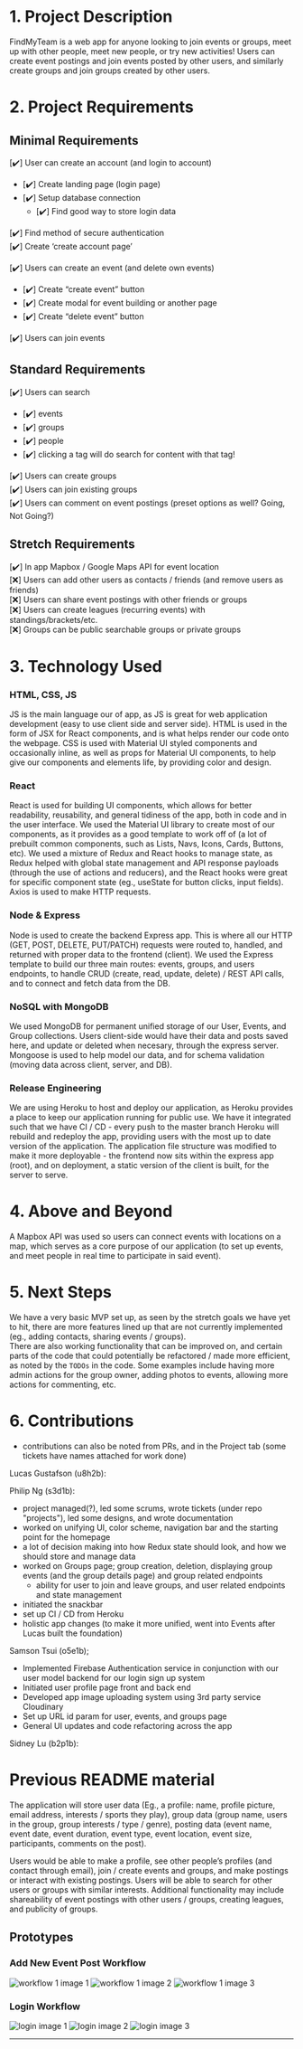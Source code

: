 # 1. Project Description #

FindMyTeam is a web app for anyone looking to join events or groups, 
meet up with other people, meet new people, or try new activities!
Users can create event postings and join events posted by other users, 
and similarly create groups and join groups created by other users.

# 2. Project Requirements #
## Minimal Requirements ##
[:heavy_check_mark:] User can create an account (and login to account)  
- [:heavy_check_mark:] Create landing page (login page)  
- [:heavy_check_mark:] Setup database connection  
  - [:heavy_check_mark:] Find good way to store login data   

[:heavy_check_mark:] Find method of secure authentication  
[:heavy_check_mark:] Create ‘create account page’  

[:heavy_check_mark:] Users can create an event (and delete own events)  
- [:heavy_check_mark:] Create “create event” button  
- [:heavy_check_mark:] Create modal for event building or another page  
- [:heavy_check_mark:] Create “delete event” button  

[:heavy_check_mark:] Users can join events   

## Standard Requirements ##
[:heavy_check_mark:] Users can search
- [:heavy_check_mark:] events
- [:heavy_check_mark:] groups
- [:heavy_check_mark:] people
- [:heavy_check_mark:] clicking a tag will do search for content with that tag!

[:heavy_check_mark:] Users can create groups  
[:heavy_check_mark:] Users can join existing groups  
[:heavy_check_mark:] Users can comment on event postings (preset options as well? Going, Not Going?)

## Stretch Requirements ##
[:heavy_check_mark:] In app Mapbox / Google Maps API for event location  
[:x:] Users can add other users as contacts / friends (and remove users as friends)  
[:x:] Users can share event postings with other friends or groups  
[:x:] Users can create leagues (recurring events) with standings/brackets/etc.  
[:x:] Groups can be public searchable groups or private groups  

# 3. Technology Used #
### HTML, CSS, JS
JS is the main language our of app, as JS is great for web application development (easy to use client side and server side).
HTML is used in the form of JSX for React components, and is what helps render our code onto the webpage. 
CSS is used with Material UI styled components and occasionally inline, as well as props for Material UI components,
to help give our components and elements life, by providing color and design.

### React 
React is used for building UI components, which allows for better readability, reusability, and general tidiness of the app,
both in code and in the user interface. 
We used the Material UI library to create most of our components, as it provides as a good template to work off of (a lot of prebuilt common components, such as Lists, Navs, Icons, Cards, Buttons, etc).
We used a mixture of Redux and React hooks to manage state, 
as Redux helped with global state management and API response payloads (through the use of actions and reducers), 
and the React hooks were great for specific component state (eg., useState for button clicks, input fields).
Axios is used to make HTTP requests.

### Node & Express
Node is used to create the backend Express app.
This is where all our HTTP (GET, POST, DELETE, PUT/PATCH) requests were routed to, handled, 
and returned with proper data to the frontend (client).
We used the Express template to build our three main routes: events, groups, and users endpoints, to handle
CRUD (create, read, update, delete) / REST API calls, and to connect and fetch data from the DB.

### NoSQL with MongoDB
We used MongoDB for permanent unified storage of our User, Events, and Group collections. 
Users client-side would have their data and posts saved here, and update or deleted when necesary, through the express server.
Mongoose is used to help model our data, and for schema validation (moving data across client, server, and DB).

### Release Engineering
We are using Heroku to host and deploy our application, as Heroku provides a place to keep our application running for public use. 
We have it integrated such that we have CI / CD - every push to the master branch Heroku will rebuild and redeploy the app, 
providing users with the most up to date version of the application.
The application file structure was modified to make it more deployable - the frontend now sits within the express app (root), 
and on deployment, a static version of the client is built, for the server to serve.

# 4. Above and Beyond #
A Mapbox API was used so users can connect events with locations on a map, which serves as a core purpose of our application 
(to set up events, and meet people in real time to participate in said event). 

# 5. Next Steps #
We have a very basic MVP set up, as seen by the stretch goals we have yet to hit, 
there are more features lined up that are not currently implemented (eg., adding contacts, sharing events / groups).  
There are also working functionality that can be improved on, and certain parts of the code that could potentially be refactored / 
made more efficient, as noted by the `TODOs` in the code. 
Some examples include having more admin actions for the group owner, adding photos to events, allowing more actions for commenting, etc.

# 6. Contributions #
- contributions can also be noted from PRs, and in the Project tab (some tickets have names attached for work done)

Lucas Gustafson (u8h2b):


Philip Ng (s3d1b): 
- project managed(?), led some scrums, wrote tickets (under repo "projects"), led some designs, and wrote documentation
- worked on unifying UI, color scheme, navigation bar and the starting point for the homepage
- a lot of decision making into how Redux state should look, and how we should store and manage data
- worked on Groups page; group creation, deletion, displaying group events (and the group details page) and group related endpoints
  - ability for user to join and leave groups, and user related endpoints and state management
- initiated the snackbar 
- set up CI / CD from Heroku
- holistic app changes (to make it more unified, went into Events after Lucas built the foundation)

Samson Tsui (o5e1b);
- Implemented Firebase Authentication service in conjunction with our user model backend for our login sign up system
- Initiated user profile page front and back end
- Developed app image uploading system using 3rd party service Cloudinary
- Set up URL id param for user, events, and groups page
- General UI updates and code refactoring across the app


Sidney Lu (b2p1b):


# Previous README material #
The application will store user data (Eg., a profile: name, profile picture, email address, interests / sports they play),
group data (group name, users in the group, group interests / type / genre),
posting data (event name, event date, event duration, event type, event location, event size, participants, comments on the post).

Users would be able to make a profile, see other people’s profiles (and contact through email), join / create events and groups,
and make postings or interact with existing postings.
Users will be able to search for other users or groups with similar interests.
Additional functionality may include shareability of event postings with other users / groups, creating leagues, and publicity of groups.

## Prototypes ##
### Add New Event Post Workflow ###
![workflow 1 image 1](frontend/img/CPSC_455_PP1_AddEvent1.png)
![workflow 1 image 2](frontend/img/CPSC_455_PP1_AddEvent2.png)
![workflow 1 image 3](frontend/img/CPSC_455_AddEvent2.png)
### Login Workflow ###
![login image 1](frontend/img/CPSC_455_Login_1.png)
![login image 2](frontend/img/CPSC_455_Login_2.png)
![login image 3](frontend/img/CPSC_455_Login_3.png)

---
